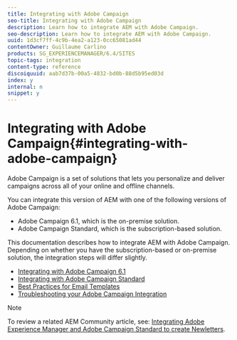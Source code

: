 ```yaml
---
title: Integrating with Adobe Campaign
seo-title: Integrating with Adobe Campaign
description: Learn how to integrate AEM with Adobe Campaign.
seo-description: Learn how to integrate AEM with Adobe Campaign.
uuid: 1d3cf7ff-4c9b-4ea2-a123-0cc65081ad44
contentOwner: Guillaume Carlino
products: SG_EXPERIENCEMANAGER/6.4/SITES
topic-tags: integration
content-type: reference
discoiquuid: aab7d37b-00a5-4832-bd0b-88d5b95ed03d
index: y
internal: n
snippet: y
---
```


# Integrating with Adobe Campaign{#integrating-with-adobe-campaign}

Adobe Campaign is a set of solutions that lets you personalize and deliver campaigns across all of your online and offline channels.

You can integrate this version of AEM with one of the following versions of Adobe Campaign:

* Adobe Campaign 6.1, which is the on-premise solution. 
* Adobe Campaign Standard, which is the subscription-based solution.

This documentation describes how to integrate AEM with Adobe Campaign. Depending on whether you have the subscription-based or on-premise solution, the integration steps will differ slightly.

* [Integrating with Adobe Campaign 6.1](../../../sites/administering/using/campaignonpremise.md)
* [Integrating with Adobe Campaign Standard](../../../sites/administering/using/campaignstandard.md)
* [Best Practices for Email Templates](../../../sites/administering/using/best-practices-for-email-templates.md)
* [Troubleshooting your Adobe Campaign Integration](../../../sites/administering/using/troubleshooting-campaignintegration.md)

>[!NOTE]
>
>To review a related AEM Community article, see: [Integrating Adobe Experience Manager and Adobe Campaign Standard to create Newletters](https://helpx.adobe.com/experience-manager/using/aem_campaign.html).

